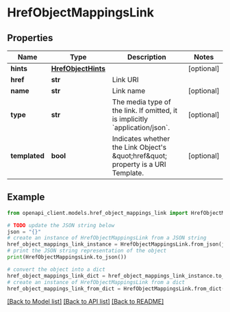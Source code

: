 # HrefObjectMappingsLink


## Properties

Name | Type | Description | Notes
------------ | ------------- | ------------- | -------------
**hints** | [**HrefObjectHints**](HrefObjectHints.md) |  | [optional] 
**href** | **str** | Link URI | 
**name** | **str** | Link name | [optional] 
**type** | **str** | The media type of the link. If omitted, it is implicitly &#x60;application/json&#x60;. | [optional] 
**templated** | **bool** | Indicates whether the Link Object&#39;s \&quot;href\&quot; property is a URI Template. | [optional] 

## Example

```python
from openapi_client.models.href_object_mappings_link import HrefObjectMappingsLink

# TODO update the JSON string below
json = "{}"
# create an instance of HrefObjectMappingsLink from a JSON string
href_object_mappings_link_instance = HrefObjectMappingsLink.from_json(json)
# print the JSON string representation of the object
print(HrefObjectMappingsLink.to_json())

# convert the object into a dict
href_object_mappings_link_dict = href_object_mappings_link_instance.to_dict()
# create an instance of HrefObjectMappingsLink from a dict
href_object_mappings_link_from_dict = HrefObjectMappingsLink.from_dict(href_object_mappings_link_dict)
```
[[Back to Model list]](../README.md#documentation-for-models) [[Back to API list]](../README.md#documentation-for-api-endpoints) [[Back to README]](../README.md)


